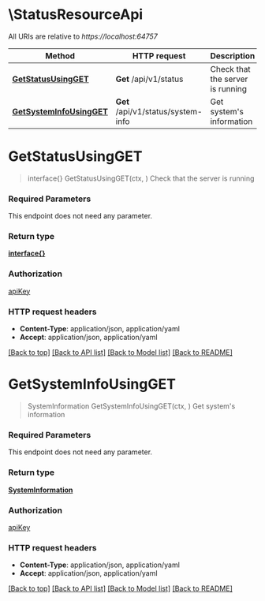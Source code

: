 # \StatusResourceApi

All URIs are relative to *https://localhost:64757*

Method | HTTP request | Description
------------- | ------------- | -------------
[**GetStatusUsingGET**](StatusResourceApi.md#GetStatusUsingGET) | **Get** /api/v1/status | Check that the server is running
[**GetSystemInfoUsingGET**](StatusResourceApi.md#GetSystemInfoUsingGET) | **Get** /api/v1/status/system-info | Get system&#39;s information


# **GetStatusUsingGET**
> interface{} GetStatusUsingGET(ctx, )
Check that the server is running

### Required Parameters
This endpoint does not need any parameter.

### Return type

[**interface{}**](interface{}.md)

### Authorization

[apiKey](../README.md#apiKey)

### HTTP request headers

 - **Content-Type**: application/json, application/yaml
 - **Accept**: application/json, application/yaml

[[Back to top]](#) [[Back to API list]](../README.md#documentation-for-api-endpoints) [[Back to Model list]](../README.md#documentation-for-models) [[Back to README]](../README.md)

# **GetSystemInfoUsingGET**
> SystemInformation GetSystemInfoUsingGET(ctx, )
Get system's information

### Required Parameters
This endpoint does not need any parameter.

### Return type

[**SystemInformation**](SystemInformation.md)

### Authorization

[apiKey](../README.md#apiKey)

### HTTP request headers

 - **Content-Type**: application/json, application/yaml
 - **Accept**: application/json, application/yaml

[[Back to top]](#) [[Back to API list]](../README.md#documentation-for-api-endpoints) [[Back to Model list]](../README.md#documentation-for-models) [[Back to README]](../README.md)

